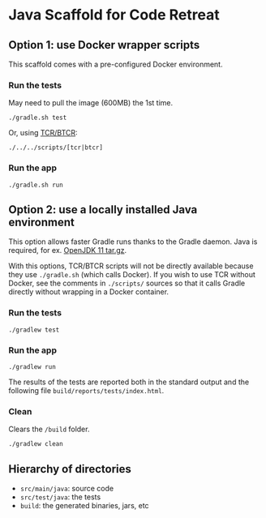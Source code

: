 # Java Scaffold for Code Retreat

## Option 1: use Docker wrapper scripts

This scaffold comes with a pre-configured Docker environment.

### Run the tests
May need to pull the image (600MB) the 1st time.
```
./gradle.sh test
```
Or, using [TCR/BTCR](https://github.com/euranova/code_retreat#tcr):
```
./../../scripts/[tcr|btcr]
```

### Run the app

```
./gradle.sh run
```

## Option 2: use a locally installed Java environment
This option allows faster Gradle runs thanks to the Gradle daemon.
Java is required, for ex. 
[OpenJDK 11 tar.gz](https://download.java.net/java/GA/jdk11/9/GPL/openjdk-11.0.2_linux-x64_bin.tar.gz).

With this options, TCR/BTCR scripts will not be directly available because they use `./gradle.sh`
(which calls Docker). If you wish to use TCR without Docker, see the comments in `./scripts/`
sources so that it calls Gradle directly without wrapping in a Docker container.

### Run the tests

```
./gradlew test
```

### Run the app

```
./gradlew run
```

The results of the tests are reported both in the standard output and the following file `build/reports/tests/index.html`.

### Clean
Clears the `/build` folder.

```
./gradlew clean
```

## Hierarchy of directories

* `src/main/java`: source code
* `src/test/java`: the tests
* `build`: the generated binaries, jars, etc

